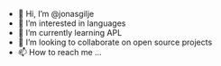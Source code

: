 - 👋 Hi, I’m @jonasgilje
- 👀 I’m interested in languages
- 🌱 I’m currently learning APL
- 💞️ I’m looking to collaborate on open source projects
- 📫 How to reach me ...

<!---
jonasgilje/jonasgilje is a ✨ special ✨ repository because its `README.md` (this file) appears on your GitHub profile.
You can click the Preview link to take a look at your changes.
--->
